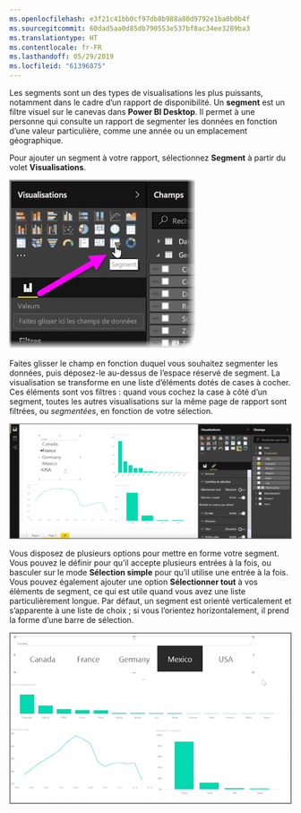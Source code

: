 ```yaml
---
ms.openlocfilehash: e3f21c41bb0cf97db8b988a80d9792e1ba0b0b4f
ms.sourcegitcommit: 60dad5aa0d85db790553e537bf8ac34ee3289ba3
ms.translationtype: HT
ms.contentlocale: fr-FR
ms.lasthandoff: 05/29/2019
ms.locfileid: "61396875"
---
```

Les segments sont un des types de visualisations les plus puissants, notamment dans le cadre d’un rapport de disponibilité. Un **segment** est un filtre visuel sur le canevas dans **Power BI Desktop**. Il permet à une personne qui consulte un rapport de segmenter les données en fonction d’une valeur particulière, comme une année ou un emplacement géographique.

Pour ajouter un segment à votre rapport, sélectionnez **Segment** à partir du volet **Visualisations**.

![](media/3-4-create-slicers/3-4_1.png)

Faites glisser le champ en fonction duquel vous souhaitez segmenter les données, puis déposez-le au-dessus de l’espace réservé de segment. La visualisation se transforme en une liste d’éléments dotés de cases à cocher. Ces éléments sont vos filtres : quand vous cochez la case à côté d’un segment, toutes les autres visualisations sur la même page de rapport sont filtrées, ou *segmentées*, en fonction de votre sélection.

![](media/3-4-create-slicers/3-4_2.png)

Vous disposez de plusieurs options pour mettre en forme votre segment. Vous pouvez le définir pour qu’il accepte plusieurs entrées à la fois, ou basculer sur le mode **Sélection simple** pour qu’il utilise une entrée à la fois. Vous pouvez également ajouter une option **Sélectionner tout** à vos éléments de segment, ce qui est utile quand vous avez une liste particulièrement longue. Par défaut, un segment est orienté verticalement et s’apparente à une liste de choix ; si vous l’orientez horizontalement, il prend la forme d’une barre de sélection.

![](media/3-4-create-slicers/3-4_3.png)


